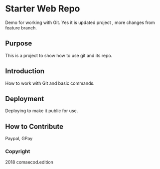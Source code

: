 # Starter Web Repo

Demo for working with Git. Yes it is updated project , more changes from feature branch.

## Purpose

This is a project to show how to use git and its repo.

## Introduction

How to work with Git and basic commands.

## Deployment

Deploying to make it public for use.

## How to Contribute

Paypal, GPay

### Copyright

2018 comaecod.edition